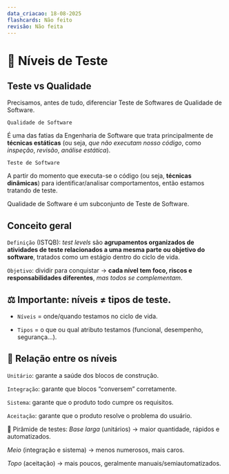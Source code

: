 ```yaml
---
data_criacao: 18-08-2025
flashcards: Não feito
revisão: Não feita
---
```

# 📌 Níveis de Teste

## Teste vs Qualidade

Precisamos, antes de tudo, diferenciar Teste de Softwares de Qualidade de Software.

	Qualidade de Software
É uma das fatias da Engenharia de Software que trata principalmente de **técnicas estáticas** (ou seja, *que não executam nosso código*, como *inspeção*, *revisão*, *análise estática*).

	Teste de Software
A partir do momento que executa-se o código (ou seja, **técnicas dinâmicas**) para identificar/analisar comportamentos, então estamos tratando de teste.

Qualidade de Software é um subconjunto de Teste de Software.


## Conceito geral

``Definição`` (ISTQB): *test levels* são **agrupamentos organizados de atividades de teste relacionados a uma mesma parte ou objetivo do software**, tratados como um estágio dentro do ciclo de vida.

``Objetivo``: dividir para conquistar → **cada nível tem foco, riscos e responsabilidades diferentes**, *mas todos se complementam*.


## ⚖️ Importante: níveis ≠ tipos de teste.

- ``Níveis`` = onde/quando testamos no ciclo de vida.

- ``Tipos`` = o que ou qual atributo testamos (funcional, desempenho, segurança…).

## 🧩 Relação entre os níveis

``Unitário``: garante a saúde dos blocos de construção.

``Integração``: garante que blocos “conversem” corretamente.

``Sistema``: garante que o produto todo cumpre os requisitos.

``Aceitação``: garante que o produto resolve o problema do usuário.

📌 Pirâmide de testes:
*Base larga* (unitários) → maior quantidade, rápidos e automatizados.

*Meio* (integração e sistema) → menos numerosos, mais caros.

*Topo* (aceitação) → mais poucos, geralmente manuais/semiautomatizados.
